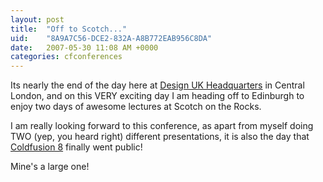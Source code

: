 ```yaml
---
layout: post
title:  "Off to Scotch..."
uid:	"8A9A7C56-DCE2-832A-A8B772EAB956C8DA"
date:   2007-05-30 11:08 AM +0000
categories: cfconferences
---
```

Its nearly the end of the day here at <a href="http://www.designuk.com/">Design UK Headquarters</a> in Central London, and on this VERY exciting day I am heading off to Edinburgh to enjoy two days of awesome lectures at Scotch on the Rocks. 

I am really looking forward to this conference, as apart from myself doing TWO (yep, you heard right) different presentations, it is also the day that <a href="http://labs.adobe.com/technologies/coldfusion8/">Coldfusion 8</a> finally went public!

Mine's a large one!
